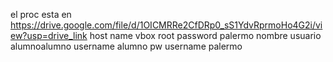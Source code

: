 el proc esta en https://drive.google.com/file/d/1OICMRRe2CfDRp0_sS1YdvRprmoHo4G2i/view?usp=drive_link
host name vbox
root password palermo
nombre usuario alumnoalumno
username alumno
pw username palermo
